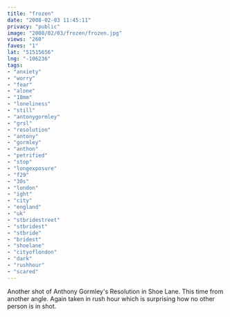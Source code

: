 ```yaml
---
title: "frozen"
date: "2008-02-03 11:45:11"
privacy: "public"
image: "2008/02/03/frozen/frozen.jpg"
views: "260"
faves: "1"
lat: "51515656"
lng: "-106236"
tags:
- "anxiety"
- "worry"
- "fear"
- "alone"
- "18mm"
- "loneliness"
- "still"
- "antonygormley"
- "grsl"
- "resolution"
- "antony"
- "gormley"
- "anthon"
- "petrified"
- "stop"
- "longexposure"
- "f29"
- "30s"
- "london"
- "ight"
- "city"
- "england"
- "uk"
- "stbridestreet"
- "stbridest"
- "stbride"
- "bridest"
- "shoelane"
- "cityoflondon"
- "dark"
- "rushhour"
- "scared"
---
```

Another shot of Anthony Gormley's Resolution in Shoe Lane. This time from another angle. Again taken in rush hour which is surprising how no other person is in shot.

